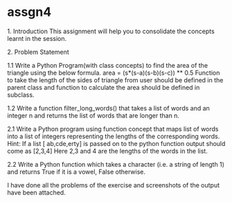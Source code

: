 # assgn4

1.​ Introduction This assignment will help you to consolidate the concepts learnt in the session.

2.​ Problem Statement

1.1 Write a Python Program(with class concepts) to find the area of the triangle using the below formula. area = (s*(s-a)(s-b)(s-c)) ** 0.5 Function to take the length of the sides of triangle from user should be defined in the parent class and function to calculate the area should be defined in subclass.

1.2 Write a function filter_long_words() that takes a list of words and an integer n and returns the list of words that are longer than n.

2.1 Write a Python program using function concept that maps list of words into a list of integers representing the lengths of the corresponding words. Hint: ​If a list [ ab,cde,erty] is passed on to the python function output should come as [2,3,4] Here 2,3 and 4 are the lengths of the words in the list.

2.2 Write a Python function which takes a character (i.e. a string of length 1) and returns True if it is a vowel, False otherwise.

I have done all the problems of the exercise and screenshots of the output have been attached.
